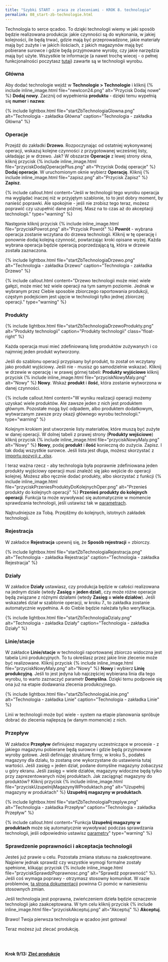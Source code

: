 ```yaml
---
title: "Szybki START - praca ze zleceniami - KROK 8. technologia"
permalink: 08_start-zb-technologie.html 
---
```


Technologia to serce qcadoo. To dzięki technologii wiemy w jaki sposób będzie realizowana produkcja: jakie czynności są do wykonania, w jakiej kolejności, ile będą trwać, gdzie mają być przeprowadzone, jakie materiały mają być zużyte i w jakich ilościach, z jakich magazynów mają być pobierane surowce i gdzie będą przyjmowane wyroby, czy jakie narzędzia mają być użyte. Wszystkie te informacje (a nawet trochę wiecej - o pełnej funkcjonalności poczytasz [tutaj](/technologie)) zawarte są w technologii wyrobu.

### Główna

Aby dodać technologie wejdź w **Technologie > Technologie** i kliknij {% include inline_image.html file="newIcon24.png" alt="Przycisk Dodaj nowe" %} **Dodaj nowy**. Zacznij od wypełnienia **produktu** - dzięki temu wypełnią się **numer** i **nazwa**:

{% include lightbox.html file="startZbTechnologiaGlowna.png" alt="Technologia - zakładka Główna" caption="Technologia - zakładka Główna" %}

### Operacje

Przejdź do zakładki **Drzewo**. Rozpoczynając od ostatniej wykonywanej operacji, wskazuj kolejne czynności z przygotowanej wcześniej listy, układając je w drzewo. Jak? W obszarze **Operacje** z lewej strony okna, kliknij przycisk {% include inline_image.html file="przyciskDodajOperacjePlus.png" alt="Przycisk Dodaj operacje" %} **Dodaj operacje**. W uruchomionym oknie wybierz **Operację**. Kliknij {% include inline_image.html file="zapisz.png" alt="Przycisk Zapisz" %} **Zapisz**. 

{% include callout.html content="Jeśli w technologii tego wyrobu operacja ma wyglądać inaczej niż w przyjętym szablonie, to to jest dobry moment, by nanieść poprawki. Ale spokojnie - jeśli nie zrobisz tego teraz, możesz poprawić czy uzupełnić dane później. Masz na to czas aż do akceptacji technologii." type="warning" %}

Następnie kliknij przycisk {% include inline_image.html file="przyciskPowrot.png" alt="Przycisk Powrót" %} **Powrót** - wybrana operacja zostanie wczytana do drzewa technologii. Kliknij w tę operację i ponownie dodaj kolejną czynność, powtarzając kroki opisane wyżej. Każda wybrana operacja będzie operacją poprzedzającą tą, która w drzewie została zaznaczona. 

{% include lightbox.html file="startZbTechnologiaDrzewo.png" alt="Technologia - zakładka Drzewo" caption="Technologia - zakładka Drzewo" %}

{% include callout.html content="Drzewo technologii może mieć wiele gałęzi, może mieć też wiele operacji na tym samym poziomie. Jednak w wybranym przez Ciebie sposobie zbiorczego raportowania produkcji, częstym podejściem jest ujęcie w technologii tylko jednej zbiorczej operacji." type="warning" %}

### Produkty 

{% include lightbox.html file="startZbTechnologiaDrzewoProdukty.png" alt="Produkty technologii" caption="Produkty technologii" class="float-right" %}

Każda operacja musi mieć zdefiniowaną listę produktów zużywanych i co najmniej jeden produkt wytworzony.

Jeśli do szablonu operacji przypisany był produkt, to został on wczytany jako produkt wyjściowy. Jeśli nie - musisz go samodzielnie wskazać. Kliknij w drzewie w operację i w prawej górnej tabeli: **Produkty wyjściowe** kliknij przycisk {% include inline_image.html file="przyciskNowyMaly.png" alt="Nowy" %} **Nowy**. Wskaż **produkt** i **ilość**, która zostanie wytworzona w danej czynności. 

{% include callout.html content="W wyniku realizacji operacji możemy uzyskać wiele produktów. Ale zawsze jeden z nich jest produktem głównym. Pozostałe mogą być odpadem, albo produktem dodatkowym, wytwarzanym zawsze przy okazji głównego wyrobu technologii." type="warning" %}

Kolejnym krokiem jest utworzenie listy materiałów, które muszą być zużyte w danej operacji. W dolnej tabeli z prawej strony (**Produkty wejściowe**) kliknij przycisk {% include inline_image.html file="przyciskNowyMaly.png" alt="Nowy" %} **Nowy**, podaj **produkt** i **ilość** konieczną do zużycia. Zapisz. I tak dodaj wszystkie surowce. Jeśli lista jest długa, możesz skorzystać z [importu pozycji z .xlsx](/technologie-szczegoly.html#import-produktów-wejściowych-technologii-z-excela).

I teraz ważna rzecz - aby technologia była poprawnie zdefiniowana jeden produkty wyjściowy operacji musi znaleźć się jako wejście do operacji kolejnej. Możesz albo ręcznie dodać produkty, albo skorzystać z funkcji {% include inline_image.html file="przyciskPrzeniesProduktyDoKolejnychOper.png" alt="Przenieś produkty do kolejnych operacji" %} **Przenieś produkty do kolejnych operacji**. Funkcja ta może wywoływać się automatycznie w momencie sprawdzania technologii, jeśli ustawisz tak w [parametrach](/parametry-technologia.html#główna).

Najtrudniejsze za Tobą. Przejdźmy do kolejnych, istotnych zakładek technologii.

### Rejestracja

W zakładce **Rejestracja** upewnij się, że **Sposób rejestracji** = zbiorczy.

{% include lightbox.html file="startZbTechnologiaRejestracja.png" alt="Technologia - zakładka Rejestracja" caption="Technologia - zakładka Rejestracja" %}

### Działy

W zakładce **Działy** ustawiasz, czy produkcja będzie w całości realizowana na jednym dziale (wtedy **Zasięg = jeden dział**), czy może różne operacje będą związane z różnymi działami (wtedy **Zasięg = wiele działów**). Jeśli wskazałeś dział w szablonie operacji, w kroku 7., to zakładka zostanie automatycznie wypełnina. A do Ciebie będzie należała tylko weryfikacja.

{% include lightbox.html file="startZbTechnologiaDzialy.png" alt="Technologia - zakładka Działy" caption="Technologia - zakładka Działy" %}

### Linie/stacje

W zakładce **Linie/stacje** w technologii raportowanej zbiorczo widoczna jest tabela Linii produkcyjnych. To tu określasz przez jakie linie zlecenie może być realizowane. Kliknij przycisk {% include inline_image.html file="przyciskNowyMaly.png" alt="Nowy" %} **Nowy** i wybierz **Linię produkcyjną**. Jeśli to jest jedyna lub najczęściej wybierana linia dla tego wyrobu, to warto zaznaczyć parametr **Domyślna**. Dzięki temu podpowie się ona już na etapie dodawania zlecenia produkcyjnego.

{% include lightbox.html file="startZbTechnologiaLinie.png" alt="Technologia - zakładka Linie" caption="Technologia - zakładka Linie" %}

Linii w technologii może być wiele - system na etapie planowania spróbuje dobrać do zlecenia najlepszą (w danym momencie) z nich.

### Przepływ

W zakładce **Przepływ** definiujesz magazyny uczestniczące w procesie - z jakiego magazynu pobierane będą surowce i gdzie będą przyjmowane wyroby gotowe. Jeśli definiując strukturę firmy, w kroku 5., podałeś magazyny dla działu, to zostaną one wykorzystane do ustawienia tutaj wartości. Jeśli zasięg = jeden dział, podane domyślne magazyny zobaczysz u góry ekranu. Jeśli zasięg = wiele działów, magazyny widoczne będą tylko przy zaprezentowanych niżej produktach. Jak zaciągnąć magazyny do produktów? Kliknij przycisk {% include inline_image.html file="przyciskUzupelnijMagazynyWProduktach.png" alt="Uzupełnij magazyny w produktach" %} **Uzupełnij magazyny w produktach**.

{% include lightbox.html file="startZbTechnologiaPrzeplyw.png" alt="Technologia - zakładka Przepływ" caption="Technologia - zakładka Przepływ" %}

{% include callout.html content="Funkcja **Uzupełnij magazyny w produktach** może się automatycznie wywoływać podczas sprawdzania technologii, jeśli odpowiednio ustawisz [parametry](/parametry-technologia.html#główna)" type="warning" %}

### Sprawdzenie poprawności i akceptacja technologii 

Jesteś już prawie u celu. Pozostała zmiana statusu na zaakceptowane. Najpierw jednak sprawdź czy wszystkie wymogi formalne zostały spełnione, klikając przycisk {% include inline_image.html file="przyciskSprawdzPoprawnosc.png" alt="Sprawdź poprawność" %}. Jeśli coś wymaga poprawy - otrzymasz stosowny komunikat. W razie problemów, [ta strona dokumentacji](/technologie-szczegoly.html#zakończenie-tworzenia-technologii) powinna Ci pomóc w naniesieniu stosownych zmian.

Jeśli technologia jest poprawna, zwieńczeniem dzieła będzie oznaczenie technologii jako zaakceptowana. W tym celu kliknij przycisk {% include inline_image.html file="przyciskAkceptuj.png" alt="Akceptuj" %} **Akceptuj**. 

Brawo! Twoja pierwsza technologia w qcadoo jest gotowa!

Teraz możesz już zlecać produkcję.

<br/>
<br/>

**Krok 9/13: [Zleć produkcję](/09_start-zb-zlecenia)**



